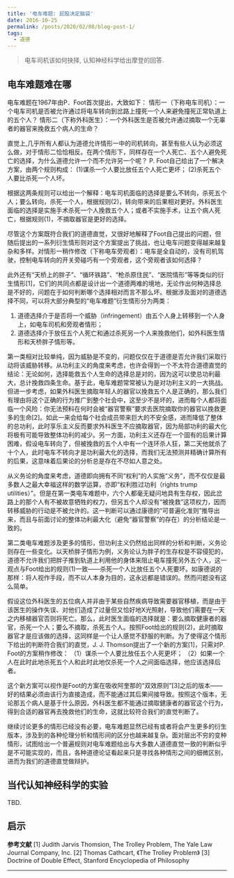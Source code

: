 ```yaml
---
title: '电车难题: 屁股决定脑袋'
date: 2016-10-25
permalink: /posts/2020/02/08/blog-post-1/
tags:
  - 道德
---
```


 > 电车司机该如何抉择, 认知神经科学给出摩登的回答.

## 电车难题难在哪

电车难题在1967年由P．Foot首次提出，大致如下：
情形一（下称电车司机）：一个电车司机是否被允许通过将电车转向到岔路上撞死一个人来避免撞死正常轨道上的五个人？
情形二（下称外科医生）：一个外科医生是否被允许通过摘取一个无辜者的器官来挽救五个病人的生命？

直觉上,几乎所有人都认为道德允许情形一中的司机转向，甚至有些人认为必须这么做，对于情形二恰恰相反。在两个情形下，同样存在一个人死亡、五个人避免死亡的选择，为什么道德允许一个而不允许另一个呢？
P. Foot自己给出了一个解决方案，由两个规则构成：
(1)谋杀一个人要比放任五个人死亡更坏；
(2)杀死五个人要比杀死一个人坏。

根据这两条规则可以给出一个解释：电车司机面临的选择是要么不转向，杀死五个人；要么转向，杀死一个人，根据规则(2)，转向带来的后果相对更好。外科医生面临的选择是实施手术杀死一个人挽救五个人；或者不实施手术，让五个病人死亡，根据规则(1)，不摘取器官是更好的选择。

尽管这个方案既符合我们的道德直觉，又很好地解释了Foot自己提出的问题，但随后提出的一系列衍生情形则对这个方案提出了挑战，也让电车问题变得越来越复杂和多样。对情形一稍作修改（下称电车旁观者）：电车是全自动的，没有司机驾驶，控制电车转向的开关旁碰巧有一个旁观者，这个旁观者该如何选择？ 

此外还有“天桥上的胖子”、“循环铁路”、“枪杀原住民”、“医院情形”等等类似的衍生情形[1]，它们的共同点都是设计出一个道德两难的境地，无论作出何种选择总是不好的，问题在于如何判断哪个选择相对而言不那么坏。根据涉及面对的道德选择不同，可以将大部分典型的“电车难题”衍生情形分为两类：
1.	道德选择介于是否将一个威胁（infringement）由五个人身上转移到一个人身上，如电车司机和旁观者情形；
2.	道德选择介于放任五个人死亡和通过杀死另一个人来挽救他们，如外科医生情形和天桥胖子情形等。

第一类相对比较单纯，因为威胁是不变的，问题仅仅在于道德是否允许我们采取行动将该威胁转移。从功利主义的角度来考虑，也许会得到一个不太符合道德直觉的结论：无论如何，选择能救五个人生命的选择总是对的，因为这可以使总功利最大，总计挽救四条生命。基于此，电车难题常常被认为是对功利主义的一大挑战。但进一步考虑，如果外科医生摘取年轻人的器官以挽救五个人是正确的，那么我们有理由将这个正确的行为推广到整个社会中，这至少不是坏的，进而每个人都将面临一个风险：你无法预料在何时会被“器官警察”要求去医院摘取你的器官以挽救更多的生命[2]。如此一来会给每个社会成员带来巨大的不安全感，进而降低了整体的总功利，此时享乐主义反而要求外科医生不应摘取器官，因为局部功利的最大化将极有可能导致整体功利的减少。另一方面，功利主义还存在一个固有的后果计算困难，假设电车转向了，但被挽救的五个人中有一个连环杀人狂，第二天他就杀了十个人，此时电车不转向才是功利最大化的选择，而我们无法预测并精确计算所有的后果，这意味着后果论的分析总是存在不尽如人意之处。

从义务论的角度来考虑，道德即向拥有不同“权利”的人实施“义务”，而不仅仅是最多数人之最大幸福这样的数学运算，亦即“权利胜过功利（rights trump utilities）”。但是在第一类电车难题中，六个人都毫无疑问地具有生存权，因此岔路上的那个人有不被故意牺牲的权力，但另五个人却没有“被挽救”这项权力，因而转移威胁的行动是不被允许的。这一判断可以通过康德的“可普遍化准则”推导出来，而且与前面讨论的整体功利最大化（避免“器官警察”的存在）的分析结论是一致的。

第二类电车难题涉及更多的情形，但功利主义仍然给出同样的分析和判断，义务论则存在一些变化。以天桥胖子情形为例，义务论认为胖子的生存权是不容侵犯的，道德不允许我们把胖子推到轨道上利用他的身体来阻止电车撞死另外五个人，这一观点与Foot给出的规则(1)一致——杀死一个人比放任五个人死要坏。如康德说的那样：将人视作手段，而不以人本身为目的，这永远都是错误的。然而问题没有这么简单。

假设这位外科医生的五位病人并非由于某些自然疾病导致需要器官移植，而是由于该医生的操作失误、对他们造成了过量但又恰好地X光照射，导致他们需要在一天之内移植器官否则将死亡。那么，此时医生面临的选择就是：要么摘取健康者的器官，杀死一个人；要么不摘取，杀死五个人。按照Foot给出的规则(2)，此时摘取器官才是应该做的选择，这同样是一个让人感觉不舒服的判断。为了使得这个情形下给出的判断符合我们的直觉，J. J. Thomson提出了一个新的方案[1]，只需对P. Foot的方案稍作修改：
（1）谋杀一个人要比放任五个人死更坏；
（2）如果一个人在此时此地杀死五个人和此时此地仅杀死一个人之间面临选择，他应该选择后者。

这个新方案可以视作是Foot的方案在吸收阿奎那的“双效原则”[3]之后的版本——好的结果必须由该行为直接造成，而不能通过其后果间接导致。按照这个版本，无论那五个病人是基于什么原因，外科医生都不能通过摘取健康者的器官这个行为，得到合适的器官再去挽救他们的生命，这就比较符合我们的直觉判断了。

继续讨论更多的情形已经没有必要，电车难题显然已经有或者将会产生更多的衍生版本，涉及到的各种伦理分析和情形间的区分也越来越复杂。面对层出不穷的变种情形，试图给出一个普遍规则对电车难题给出与大多数人道德直觉一致的判断似乎是不可能实现的，而且，各种道德论证看起来只是寻找各种情形之间的细微区别，进而为我们的道德直觉做辩护。

## 当代认知神经科学的实验

TBD.

## 启示


**参考文献**
[1] Judith Jarvis Thomsion, The Trolley Problem, The Yale Law Journal Company, Inc.
[2] Thomas Cathcart, 《The Trolley Problem》
[3] Doctrine of Double Effect, Stanford Encyclopedia of Philosophy





------